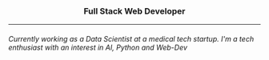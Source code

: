 <h3 align="center">Full Stack Web Developer</h3> 

--- 
<h6>Currently working as a Data Scientist at a medical tech startup. I'm a tech enthusiast with an interest in AI, Python and Web-Dev</h6>
